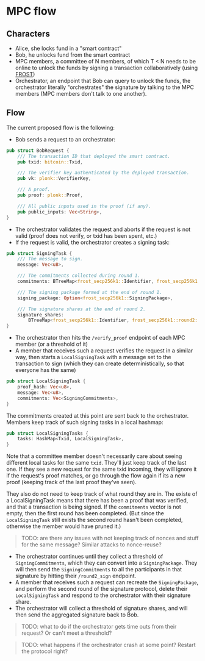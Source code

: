 # MPC flow

## Characters

* Alice, she locks fund in a "smart contract"
* Bob, he unlocks fund from the smart contract
* MPC members, a committee of N members, of which T < N needs to be online to unlock the funds by signing a transaction collaboratively (using [FROST]())
* Orchestrator, an endpoint that Bob can query to unlock the funds, the orchestrator literally "orchestrates" the signature by talking to the MPC members (MPC members don't talk to one another).

## Flow

The current proposed flow is the following:

- Bob sends a request to an orchestrator:

```rust
pub struct BobRequest {
    /// The transaction ID that deployed the smart contract.
    pub txid: bitcoin::Txid,

    /// The verifier key authenticated by the deployed transaction.
    pub vk: plonk::VerifierKey,

    /// A proof.
    pub proof: plonk::Proof,

    /// All public inputs used in the proof (if any).
    pub public_inputs: Vec<String>,
}
```

- The orchestrator validates the request and aborts if the request is not valid (proof does not verify, or txid has been spent, etc.)
- If the request is valid, the orchestrator creates a signing task:

```rust
pub struct SigningTask {
    /// The message to sign.
    message: Vec<u8>,

    /// The commitments collected during round 1.
    commitments: BTreeMap<frost_secp256k1::Identifier, frost_secp256k1::round1::SigningCommitments>,

    /// The signing package formed at the end of round 1.
    signing_package: Option<frost_secp256k1::SigningPackage>,

    /// The signature shares at the end of round 2.
    signature_shares:
        BTreeMap<frost_secp256k1::Identifier, frost_secp256k1::round2::SignatureShare>,
}
```

- The orchestrator then hits the `/verify_proof` endpoint of each MPC member (or a threshold of it)
- A member that receives such a request verifies the request in a similar way, then starts a `LocalSigningTask` with a message set to the transaction to sign (which they can create deterministically, so that everyone has the same)

```rust
pub struct LocalSigningTask {
    proof_hash: Vec<u8>,
    message: Vec<u8>,
    commitments: Vec<SigningCommitments>,
}
```

The commitments created at this point are sent back to the orchestrator.
Members keep track of such signing tasks in a local hashmap:

```rust
pub struct LocalSigningTasks {
    tasks: HashMap<Txid, LocalSigningTask>,
}
```

Note that a committee member doesn't necessarily care about seeing different local tasks for the same `txid`. They'll just keep track of the last one. If they see a new request for the same txid incoming, they will ignore it if the request's proof matches, or go through the flow again if its a new proof (keeping track of the last proof they've seen).

They also do not need to keep track of what round they are in. The existe of a LocalSigningTask means that there has been a proof that was verified, and that a transaction is being signed. If the `commitments` vector is not empty, then the first round has been completed. (But since the `LocalSigningTask` still exists the second round hasn't been completed, otherwise the member would have pruned it.)

> TODO: are there any issues with not keeping track of nonces and stuff for the same message? Similar attacks to nonce-reuse?

- The orchestrator continues until they collect a threshold of `SigningCommitments`, which they can convert into a `SigningPackage`. They will then send the `SigningCommitments` to all the participants in that signature by hitting their `/round2_sign` endpoint.
- A member that receives such a request can recreate the `SigningPackage`, and perform the second round of the signature protocol, delete their `LocalSigningTask` and respond to the orchestrator with their signature share.
- The orchestrator will collect a threshold of signature shares, and will then send the aggregated signature back to Bob.

> TODO: what to do if the orchestrator gets time outs from their request? Or can't meet a threshold?
  
> TODO: what happens if the orchestrator crash at some point? Restart the protocol right?
